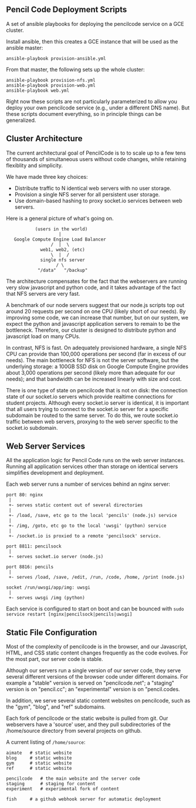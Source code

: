 Pencil Code Deployment Scripts
------------------------------

A set of ansible playbooks for deploying the pencilcode
service on a GCE cluster.

Install ansible, then this creates a GCE instance that will
be used as the ansible master:

```
ansible-playbook provision-ansible.yml
```

From that master, the following sets up the whole cluster:

```
ansible-playbook provision-nfs.yml
ansible-playbook provision-web.yml
ansible-playbook web.yml
```

Right now these scripts are not particularly parameterized to
allow you deploy your own pencilcode service (e.g., under a
different DNS name).  But these scripts document everything, so
in principle things can be generalized.


Cluster Architecture
--------------------

The current architectural goal of PencilCode is to to scale up to
a few tens of thousands of simultaneous users without code changes,
while retaining flexiblity and simplicity.

We have made three key choices:

 * Distribute traffic to N identical web servers with no user storage.
 * Provision a single NFS server for all persistent user storage.
 * Use domain-based hashing to proxy socket.io services between web servers.

Here is a general picture of what's going on.

```
           (users in the world)
                    |
   Google Compute Engine Load Balancer
                 /  |  \
             web1, web2, (etc)
                 \  |  /
             single nfs server
                   / \
            "/data"   "/backup"
```

The architecture compensates for the fact that the webservers
are running very slow javascript and python code, and it takes
advantage of the fact that NFS servers are very fast.

A benchmark of our node servers suggest that our node.js scripts
top out around 20 requests per second on one CPU (likely short
of our needs).  By improving some code, we can increase that number,
but on our system, we expect the python and javascript application
servers to remain to be the bottleneck.  Therefore, our cluster
is designed to distribute python and javascript load on many CPUs.

In contrast, NFS is fast.  On adequately provisioned hardware,
a single NFS CPU can provide than 100,000 operations per second
(far in excess of our needs).  The main bottleneck for NFS is not
the server software, but the underlying storage: a 100GB SSD disk on
Google Compute Engine provides about 3,000 operations per second
(likely more than adequate for our needs); and that bandwidth
can be increased linearly with size and cost.

There is one type of state on pencilcode that is not on disk:
the connection state of our socket.io servers which provide
realtime connections for student projects. Although every socket.io
server is identical, it is important that all users trying to
connect to the socket.io server for a specific subdomain be
routed to the same server.  To do this, we route socket.io
traffic between web servers, proxying to the web server
specific to the socket.io subdomain.


Web Server Services
-------------------

All the application logic for Pencil Code runs on the web
server instances.  Running all application services other than
storage on identical servers simplifies development and
deployment.

Each web server runs a number of services behind an nginx
server:

```
port 80: nginx
 |
 +- serves static content out of several directories
 |
 +- /load, /save, etc go to the local 'pencils' (node.js) service
 |
 +- /img, /goto, etc go to the local 'uwsgi' (python) service
 |
 +- /socket.io is proxied to a remote 'pencilsock' service.

port 8811: pencilsock
 |
 +- serves socket.io server (node.js)

port 8816: pencils
 |
 +- serves /load, /save, /edit, /run, /code, /home, /print (node.js)

socket /run/uwsgi/app/img: uwsgi
 |
 +- serves uwsgi /img (python)
```

Each service is configured to start on boot and can be bounced with
`sudo service restart [nginx|pencilsock|pencils|uwsgi]`


Static File Configuration
-------------------------

Most of the complexity of pencilcode is in the browser, and our
Javascript, HTML, and CSS static content changes frequently as
the code evolves.  For the most part, our server code is stable.

Although our servers run a single version of our server code,
they serve several different versions of the browser code under
different domains.  For example a "stable" version is served
on "pencilcode.net"; a "staging" version is on "pencil.cc";
an "experimental" version is on "pencil.codes.

In addition, we serve several static content websites on pencilcode,
such as the "gym", "blog", and "ref" subdomains.

Each fork of pencilcode or the static website is pulled from git.
Our webservers have a 'source' user, and they pull
subdirectories of the /home/source directory from several
projects on github.

A current listing of `/home/source`:

```
aimate   # static website
blog     # static website
gym      # static website
ref      # static website

pencilcode   # the main website and the server code
staging      # staging for content
experiment   # experimental fork of content

fish     # a github webhook server for automatic deployment
```
